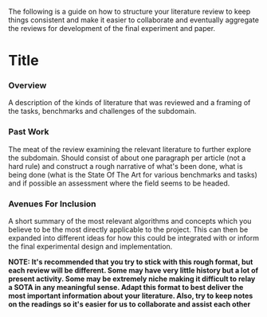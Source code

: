 The following is a guide on how to structure your literature review to keep things consistent and make it easier to collaborate and eventually aggregate the reviews for development of the final experiment and paper.

# Title 

### Overview
A description of the kinds of literature that was reviewed and a framing of the tasks, benchmarks and challenges of the subdomain.  

### Past Work
The meat of the review examining the relevant literature to further explore the subdomain. Should consist of about one paragraph per article (not a hard rule) and construct a rough narrative of what's been done, what is being done (what is the State Of The Art for various benchmarks and tasks) and if possible an assessment where the field seems to be headed. 

### Avenues For Inclusion
A short summary of the most relevant algorithms and concepts which you believe to be the most directly applicable to the project. This can then be expanded into different ideas for how this could be integrated with or inform the final experimental design and implementation. 


**NOTE: It's recommended that you try to stick with this rough format, but each review will be different. Some may have very little history but a lot of present activity. Some may be extremely niche making it difficult to relay a SOTA in any meaningful sense. Adapt this format to best deliver the most important information about your literature. Also, try to keep notes on the readings so it's easier for us to collaborate and assist each other**

